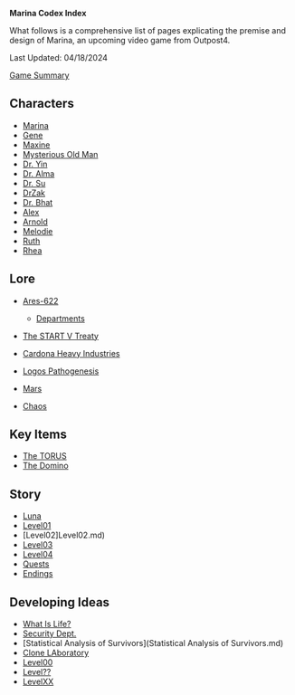 
**Marina Codex Index**

What follows is a comprehensive list of pages explicating the premise and design of Marina, an upcoming video game from Outpost4.

Last Updated: 04/18/2024

[Game Summary](MarinaTheGame.md)

## Characters
- [Marina](Marina.md)
- [Gene](Gene.md)
- [Maxine](Maxine.md)
- [Mysterious Old Man](MrWilhelm.md)
- [Dr. Yin](DrYin.md)
- [Dr. Alma](DrAlma.md)
- [Dr. Su](DrSu.md)
- [DrZak](DrZak.md)
- [Dr. Bhat](DrBhat.md)
- [Alex](Alyx.md)
- [Arnold](Arnold.md)
- [Melodie](Melodie.md)
- [Ruth](Ruth.md)
- [Rhea](Rhea.md)

## Lore
- [Ares-622](Ares-622.md)
  - [Departments](Departments.md)
- [The START V Treaty](StartV.md)
- [Cardona Heavy Industries](CHI.md)
- [Logos Pathogenesis](LogosPathogenesis.md)

- [Mars](Mars.md)
- [Chaos](Chaos.md)

## Key Items
- [The TORUS](TORUS.md)
- [The Domino](Domino.md)

## Story
- [Luna](Luna.md)
- [Level01](Level01.md)
- [Level02]Level02.md)
- [Level03](Level03.md)
- [Level04](Level04.md)
- [Quests](Quests.md)
- [Endings](Endings.md)

## Developing Ideas
- [What Is Life?](WhatIsLife.md)
- [Security Dept.](SecurityDept.md)
- [Statistical Analysis of Survivors](Statistical Analysis of Survivors.md)
- [Clone LAboratory](CloneLab.md)
- [Level00](Level00.md)
- [Level??](Level??.md)
- [LevelXX](LevelXX.md)
